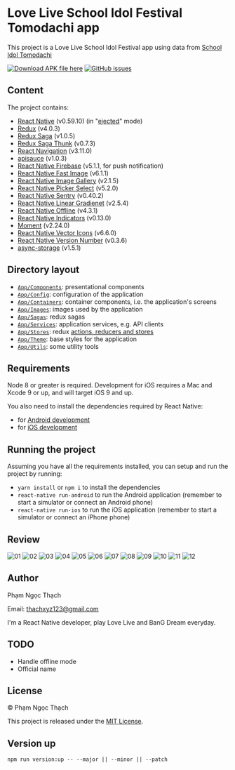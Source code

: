 # Love Live School Idol Festival Tomodachi app

This project is a Love Live School Idol Festival app using data from [School Idol Tomodachi](http://schoolido.lu/)

[![Download APK file here](https://img.shields.io/github/downloads/pnthach95/LLSIFTomodachiApp/total.svg?style=flat-square)](https://github.com/pnthach95/LLSIFTomodachiApp/releases)
[![GitHub issues](https://img.shields.io/github/issues/pnthach95/LLSIFTomodachiApp.svg?style=flat-square)](https://github.com/pnthach95/LLSIFTomodachiApp/issues)

## Content

The project contains:

- [React Native](https://facebook.github.io/react-native/) (v0.59.10) (in "[ejected](https://github.com/react-community/create-react-native-app/blob/master/EJECTING.md)" mode)
- [Redux](https://redux.js.org/) (v4.0.3)
- [Redux Saga](https://redux-saga.js.org) (v1.0.5)
- [Redux Saga Thunk](https://github.com/diegohaz/redux-saga-thunk) (v0.7.3)
- [React Navigation](https://reactnavigation.org/) (v3.11.0)
- [apisauce](https://github.com/infinitered/apisauce) (v1.0.3)
- [React Native Firebase](http://rnfirebase.io) (v5.1.1, for push notification)
- [React Native Fast Image](https://github.com/DylanVann/react-native-fast-image) (v6.1.1)
- [React Native Image Gallery](https://github.com/archriss/react-native-image-gallery) (v2.1.5)
- [React Native Picker Select](https://github.com/lawnstarter/react-native-picker-select) (v5.2.0)
- [React Native Sentry](https://sentry.io) (v0.40.2)
- [React Native Linear Gradienet](https://github.com/react-native-community/react-native-linear-gradient) (v2.5.4)
- [React Native Offline](https://github.com/rgommezz/react-native-offline) (v4.3.1)
- [React Native Indicators](https://github.com/n4kz/react-native-indicators) (v0.13.0)
- [Moment](https://momentjs.com/) (v2.24.0)
- [React Native Vector Icons](https://github.com/oblador/react-native-vector-icons) (v6.6.0)
- [React Native Version Number](https://github.com/APSL/react-native-version-number) (v0.3.6)
- [async-storage](https://github.com/react-native-community/react-native-async-storage) (v1.5.1)

## Directory layout

- [`App/Components`](App/Components): presentational components
- [`App/Config`](App/Config): configuration of the application
- [`App/Containers`](App/Containers): container components, i.e. the application's screens
- [`App/Images`](App/Images): images used by the application
- [`App/Sagas`](App/Sagas): redux sagas
- [`App/Services`](App/Services): application services, e.g. API clients
- [`App/Stores`](App/Stores): redux [actions, reducers and stores](https://redux.js.org/basics)
- [`App/Theme`](App/Theme): base styles for the application
- [`App/Utils`](App/Utils): some utility tools

## Requirements

Node 8 or greater is required. Development for iOS requires a Mac and Xcode 9 or up, and will target iOS 9 and up.

You also need to install the dependencies required by React Native:

- for [Android development](https://facebook.github.io/react-native/docs/getting-started.html#installing-dependencies-3)
- for [iOS development](https://facebook.github.io/react-native/docs/getting-started.html#installing-dependencies)

## Running the project

Assuming you have all the requirements installed, you can setup and run the project by running:

- `yarn install` or `npm i` to install the dependencies
- `react-native run-android` to run the Android application (remember to start a simulator or connect an Android phone)
- `react-native run-ios` to run the iOS application (remember to start a simulator or connect an iPhone phone)

## Review

![01](docs/images/0.2.3/01.png)
![02](docs/images/0.2.3/02.png)
![03](docs/images/0.2.3/03.png)
![04](docs/images/0.2.3/04.png)
![05](docs/images/0.2.3/05.png)
![06](docs/images/0.2.3/06.png)
![07](docs/images/0.2.3/07.png)
![08](docs/images/0.2.3/08.png)
![09](docs/images/0.2.3/09.png)
![10](docs/images/0.2.3/10.png)
![11](docs/images/0.2.3/11.png)
![12](docs/images/0.2.3/12.png)

## Author

Phạm Ngọc Thạch

Email: [thachxyz123@gmail.com](mailto:thachxyz123@gmail.com)

I'm a React Native developer, play Love Live and BanG Dream everyday.

## TODO

- Handle offline mode
- Official name

## License

© Phạm Ngọc Thạch

This project is released under the [MIT License](LICENSE).

## Version up

`npm run version:up -- --major || --minor || --patch`
